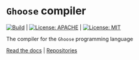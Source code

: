 # `Ghoose` compiler
[![Build](https://github.com/ghoose-lang/ghoosec/workflows/Build/badge.svg)](https://github.com/ghoose-lang/ghoosec/actions/workflows/build.yml) |
[![License: APACHE](https://img.shields.io/badge/License-Apache_2.0-blue.svg)](https://opensource.org/licenses/Apache-2.0) |
[![License: MIT](https://img.shields.io/badge/License-MIT-yellow.svg)](https://opensource.org/licenses/MIT)

The compiler for the `Ghoose` programming language

[Read the docs](https://www.ghoose-lang.org) |
[Repositories](https://www.github.com/ghoose-lang/ghoose)
